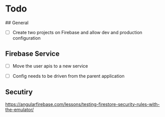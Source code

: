 # Todo

## General

- [ ] Create two projects on Firebase and allow dev and production configuration

## Firebase Service

- [ ] Move the user apis to a new service
- [ ] Config needs to be driven from the parent application


## Secutiry

https://angularfirebase.com/lessons/testing-firestore-security-rules-with-the-emulator/
